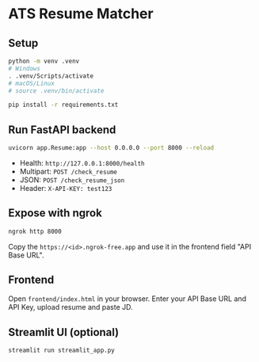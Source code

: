
# ATS Resume Matcher

## Setup
```bash
python -m venv .venv
# Windows
. .venv/Scripts/activate
# macOS/Linux
# source .venv/bin/activate

pip install -r requirements.txt
```

## Run FastAPI backend
```bash
uvicorn app.Resume:app --host 0.0.0.0 --port 8000 --reload
```
- Health: `http://127.0.0.1:8000/health`
- Multipart: `POST /check_resume`
- JSON: `POST /check_resume_json`
- Header: `X-API-KEY: test123`

## Expose with ngrok
```bash
ngrok http 8000
```
Copy the `https://<id>.ngrok-free.app` and use it in the frontend field "API Base URL".

## Frontend
Open `frontend/index.html` in your browser. Enter your API Base URL and API Key, upload resume and paste JD.

## Streamlit UI (optional)
```bash
streamlit run streamlit_app.py
```
